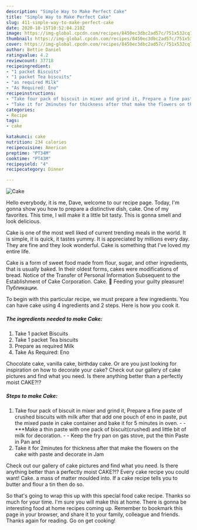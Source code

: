 ```yaml
---
description: "Simple Way to Make Perfect Cake"
title: "Simple Way to Make Perfect Cake"
slug: 411-simple-way-to-make-perfect-cake
date: 2020-10-15T10:52:04.218Z
image: https://img-global.cpcdn.com/recipes/8450ec3dbc2ad57c/751x532cq70/cake-recipe-main-photo.jpg
thumbnail: https://img-global.cpcdn.com/recipes/8450ec3dbc2ad57c/751x532cq70/cake-recipe-main-photo.jpg
cover: https://img-global.cpcdn.com/recipes/8450ec3dbc2ad57c/751x532cq70/cake-recipe-main-photo.jpg
author: Bettie Daniel
ratingvalue: 4.2
reviewcount: 37718
recipeingredient:
- "1 packet Biscuits"
- "1 packet Tea biscuits"
- "as required Milk"
- "As Required: Eno"
recipeinstructions:
- "Take four pack of biscuit in mixer and grind it, Prepare a fine paste of crushed biscuits with milk after that add one pouch of eno in paste, put the mixed paste in cake container and bake it for 5 minutes in oven.  ***Make a thin paste with one pack of biscuit(crushed) and little bit of milk for decoration.  Keep the fry pan on gas stove, put the thin Paste in Pan and"
- "Take it for 2minutes for thickness after that make the flowers on the cake with paste and decorate in Jam"
categories:
- Recipe
tags:
- cake

katakunci: cake 
nutrition: 234 calories
recipecuisine: American
preptime: "PT34M"
cooktime: "PT43M"
recipeyield: "4"
recipecategory: Dinner

---
```



![Cake](https://img-global.cpcdn.com/recipes/8450ec3dbc2ad57c/751x532cq70/cake-recipe-main-photo.jpg)

Hello everybody, it is me, Dave, welcome to our recipe page. Today, I'm gonna show you how to prepare a distinctive dish, cake. One of my favorites. This time, I will make it a little bit tasty. This is gonna smell and look delicious.

Cake is one of the most well liked of current trending meals in the world. It is simple, it is quick, it tastes yummy. It is appreciated by millions every day. They are fine and they look wonderful. Cake is something that I've loved my entire life.

Cake is a form of sweet food made from flour, sugar, and other ingredients, that is usually baked. In their oldest forms, cakes were modifications of bread. Notice of the Transfer of Personal Information Subsequent to the Establishment of Cake Corporation. Cake. 🎂 Feeding your guilty pleasure! Публикации.


To begin with this particular recipe, we must prepare a few ingredients. You can have cake using 4 ingredients and 2 steps. Here is how you cook it.

<!--inarticleads1-->

##### The ingredients needed to make Cake:

1. Take 1 packet Biscuits
1. Take 1 packet Tea biscuits
1. Prepare as required Milk
1. Take As Required: Eno


Chocolate cake, vanilla cake, birthday cake. Or are you just looking for inspiration on how to decorate your cake? Check out our gallery of cake pictures and find what you need. Is there anything better than a perfectly moist CAKE?!? 

<!--inarticleads2-->

##### Steps to make Cake:

1. Take four pack of biscuit in mixer and grind it, Prepare a fine paste of crushed biscuits with milk after that add one pouch of eno in paste, put the mixed paste in cake container and bake it for 5 minutes in oven. -  - ***Make a thin paste with one pack of biscuit(crushed) and little bit of milk for decoration. -  - Keep the fry pan on gas stove, put the thin Paste in Pan and
1. Take it for 2minutes for thickness after that make the flowers on the cake with paste and decorate in Jam


Check out our gallery of cake pictures and find what you need. Is there anything better than a perfectly moist CAKE?!? Every cake recipe you could want! Cake. a mass of matter moulded into. If a cake recipe tells you to butter and flour a tin then do so. 

So that's going to wrap this up with this special food cake recipe. Thanks so much for your time. I'm sure you will make this at home. There is gonna be interesting food at home recipes coming up. Remember to bookmark this page in your browser, and share it to your family, colleague and friends. Thanks again for reading. Go on get cooking!
